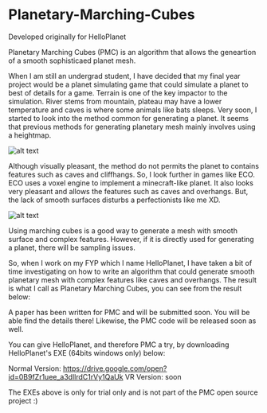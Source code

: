 # Planetary-Marching-Cubes
Developed originally for HelloPlanet

Planetary Marching Cubes (PMC) is an algorithm that allows the geneartion of a smooth sophisticaed planet mesh.

When I am still an undergrad student, I have decided that my final year project would be a planet simulating game that could simulate a planet to best of details for a game. Terrain is one of the key impactor to the simulation. River stems from mountain, plateau may have a lower temperature and caves is where some animals like bats sleeps. Very soon, I started to look into the method common for generating a planet. It seems that previous methods for generating planetary mesh mainly involves using a heightmap. 

![alt text](https://img.itch.zone/aW1hZ2UvNTIyNDUvMjU5ODc4LmpwZw==/original/UNVAN5.jpg)

Although visually pleasant, the method do not permits the planet to contains features such as caves and cliffhangs. So, I look further in games like ECO. ECO uses a voxel engine to implement a minecraft-like planet. It also looks very pleasant and allows the features such as caves and overhangs. But, the lack of smooth surfaces disturbs a perfectionists like me XD.

![alt text](http://www.strangeloopgames.com/wp-content/uploads/2015/08/World3-1024x576.png)

Using marching cubes is a good way to generate a mesh with smooth surface and complex features. However, if it is directly used for generating a planet, there will be sampling issues.

So, when I work on my FYP which I name HelloPlanet, I have taken a bit of time investigating on how to write an algorithm that could generate smooth planetary mesh with complex features like caves and overhangs. The result is what I call as Planetary Marching Cubes, you can see from the result below:

A paper has been written for PMC and will be submitted soon. You will be able find the details there! Likewise, the PMC code will be released soon as well.

You can give HelloPlanet, and therefore PMC a try, by downloading HelloPlanet's EXE (64bits windows only) below:

Normal Version: https://drive.google.com/open?id=0B9fZr1uee_a3dllrdC1rVy1QaUk
VR Version: soon

The EXEs above is only for trial only and is not part of the PMC open source project :) 
